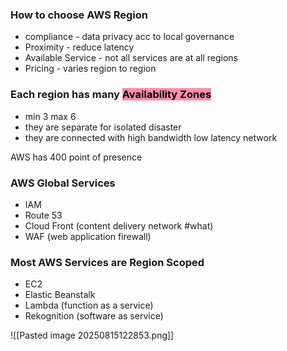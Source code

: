 
### How to choose AWS Region 
- compliance - data privacy acc to local governance
- Proximity - reduce latency
- Available Service - not all services are at all regions
- Pricing - varies region to region

### Each region has many <mark style="background: #FF5582A6;">Availability Zones</mark> 
- min 3 max 6 
- they are separate for isolated disaster
- they are connected with high bandwidth low latency network 

AWS has 400 point of presence

### AWS Global Services 
- IAM 
- Route  53
- Cloud Front (content delivery network #what)
- WAF (web application firewall)
### Most AWS Services are Region Scoped 
- EC2
- Elastic Beanstalk 
- Lambda (function as a service)
- Rekognition (software as service)

![[Pasted image 20250815122853.png]]